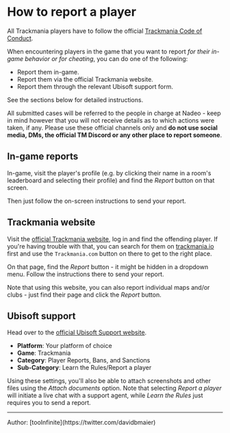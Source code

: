 # How to report a player

All Trackmania players have to follow the official [Trackmania Code of Conduct](https://discussions.ubisoft.com/topic/129161/trackmania-code-of-conduct).

When encountering players in the game that you want to report *for their in-game behavior or for cheating*, you can do one of the following:

- Report them in-game.
- Report them via the official Trackmania website.
- Report them through the relevant Ubisoft support form.

See the sections below for detailed instructions.

All submitted cases will be referred to the people in charge at Nadeo - keep in mind however that you will not receive details as to which actions were taken, if any.
Please use these official channels only and **do not use social media, DMs, the official TM Discord or any other place to report someone**.

## In-game reports

In-game, visit the player's profile (e.g. by clicking their name in a room's leaderboard and selecting their profile) and find the *Report* button on that screen.

Then just follow the on-screen instructions to send your report.

## Trackmania website

Visit the [official Trackmania website](https://www.trackmania.com), log in and find the offending player.
If you're having trouble with that, you can search for them on [trackmania.io](https://trackmania.io) first and use the `Trackmania.com` button on there to get to the right place.

On that page, find the *Report* button - it might be hidden in a dropdown menu. Follow the instructions there to send your report.

Note that using this website, you can also report individual maps and/or clubs - just find their page and click the *Report* button.

## Ubisoft support

Head over to the [official Ubisoft Support website](https://www.ubisoft.com/en-gb/help/contact).

- **Platform**: Your platform of choice
- **Game**: Trackmania
- **Category**: Player Reports, Bans, and Sanctions
- **Sub-Category**: Learn the Rules/Report a player

Using these settings, you'll also be able to attach screenshots and other files using the *Attach documents* option.
Note that selecting *Report a player* will initiate a live chat with a support agent, while *Learn the Rules* just requires you to send a report.

<hr>
Author: [tooInfinite](https://twitter.com/davidbmaier)